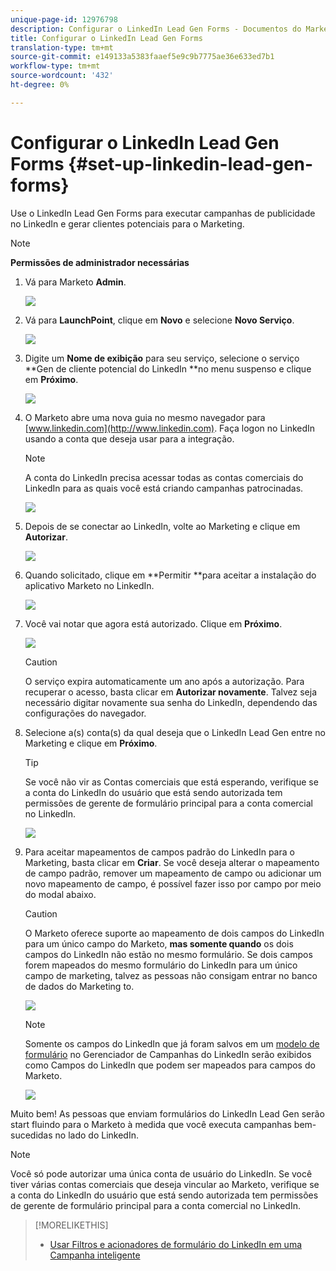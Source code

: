 ```yaml
---
unique-page-id: 12976798
description: Configurar o LinkedIn Lead Gen Forms - Documentos do Marketing - Documentação do produto
title: Configurar o LinkedIn Lead Gen Forms
translation-type: tm+mt
source-git-commit: e149133a5383faaef5e9c9b7775ae36e633ed7b1
workflow-type: tm+mt
source-wordcount: '432'
ht-degree: 0%

---
```



# Configurar o LinkedIn Lead Gen Forms {#set-up-linkedin-lead-gen-forms}

Use o LinkedIn Lead Gen Forms para executar campanhas de publicidade no LinkedIn e gerar clientes potenciais para o Marketing.

>[!NOTE]
>
>**Permissões de administrador necessárias**

1. Vá para Marketo **Admin**.

   ![](assets/image2016-11-29-10-3a50-3a29.png)

1. Vá para **LaunchPoint**, clique em **Novo** e selecione **Novo Serviço**.

   ![](assets/image2016-11-29-10-3a51-3a11.png)

1. Digite um **Nome de exibição** para seu serviço, selecione o serviço **Gen de cliente potencial do LinkedIn **no menu suspenso e clique em **Próximo**.

   ![](assets/linkedin-lead-gen.png)

1. O Marketo abre uma nova guia no mesmo navegador para [www.linkedin.com](http://www.linkedin.com). Faça logon no LinkedIn usando a conta que deseja usar para a integração.

   >[!NOTE]
   >
   >A conta do LinkedIn precisa acessar todas as contas comerciais do LinkedIn para as quais você está criando campanhas patrocinadas.

   ![](assets/linkedin-login.png)

1. Depois de se conectar ao LinkedIn, volte ao Marketing e clique em **Autorizar**.

   ![](assets/linkedin-lead-gen-authorize.png)

1. Quando solicitado, clique em **Permitir **para aceitar a instalação do aplicativo Marketo no LinkedIn.

   ![](assets/linkedin-marketo-allow.png)

1. Você vai notar que agora está autorizado. Clique em **Próximo**.

   ![](assets/image2017-9-28-7-3a55-3a14.png)

   >[!CAUTION]
   >
   >O serviço expira automaticamente um ano após a autorização. Para recuperar o acesso, basta clicar em **Autorizar novamente**. Talvez seja necessário digitar novamente sua senha do LinkedIn, dependendo das configurações do navegador.

1. Selecione a(s) conta(s) da qual deseja que o LinkedIn Lead Gen entre no Marketing e clique em **Próximo**.

   >[!TIP]
   >
   >Se você não vir as Contas comerciais que está esperando, verifique se a conta do LinkedIn do usuário que está sendo autorizada tem permissões de gerente de formulário principal para a conta comercial no LinkedIn.

   ![](assets/linkedin-pages-to-capture.png)

1. Para aceitar mapeamentos de campos padrão do LinkedIn para o Marketing, basta clicar em **Criar**. Se você deseja alterar o mapeamento de campo padrão, remover um mapeamento de campo ou adicionar um novo mapeamento de campo, é possível fazer isso por campo por meio do modal abaixo.

   >[!CAUTION]
   >
   >O Marketo oferece suporte ao mapeamento de dois campos do LinkedIn para um único campo do Marketo, **mas somente quando** os dois campos do LinkedIn não estão no mesmo formulário. Se dois campos forem mapeados do mesmo formulário do LinkedIn para um único campo de marketing, talvez as pessoas não consigam entrar no banco de dados do Marketing to.

   ![](assets/linkedin-lead-gen-mapping.png)

   >[!NOTE]
   >
   >Somente os campos do LinkedIn que já foram salvos em um [modelo de formulário](https://www.linkedin.com/help/lms/answer/79634) no Gerenciador de Campanhas do LinkedIn serão exibidos como Campos do LinkedIn que podem ser mapeados para campos do Marketo.

   ![](assets/linkedin-installed-services.png)

Muito bem! As pessoas que enviam formulários do LinkedIn Lead Gen serão start fluindo para o Marketo à medida que você executa campanhas bem-sucedidas no lado do LinkedIn.

>[!NOTE]
>
>Você só pode autorizar uma única conta de usuário do LinkedIn. Se você tiver várias contas comerciais que deseja vincular ao Marketo, verifique se a conta do LinkedIn do usuário que está sendo autorizada tem permissões de gerente de formulário principal para a conta comercial no LinkedIn.

>[!MORELIKETHIS]
>
>* [Usar Filtros e acionadores de formulário do LinkedIn em uma Campanha inteligente](use-linkedin-lead-gen-form-filters-and-triggers-in-a-smart-campaign.md)

>



